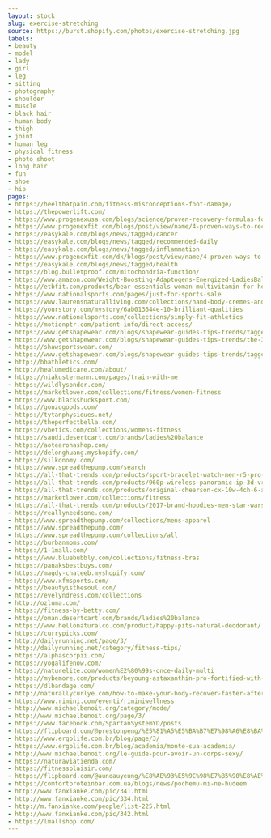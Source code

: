 ```yaml
---
layout: stock
slug: exercise-stretching
source: https://burst.shopify.com/photos/exercise-stretching.jpg
labels:
- beauty
- model
- lady
- girl
- leg
- sitting
- photography
- shoulder
- muscle
- black hair
- human body
- thigh
- joint
- human leg
- physical fitness
- photo shoot
- long hair
- fun
- shoe
- hip
pages:
- https://heelthatpain.com/fitness-misconceptions-foot-damage/
- https://thepowerlift.com/
- https://www.progenexusa.com/blogs/science/proven-recovery-formulas-for-post-workout
- https://www.progenexfit.com/blogs/post/view/name/4-proven-ways-to-recover-post-workout-2117/
- https://easykale.com/blogs/news/tagged/cancer
- https://easykale.com/blogs/news/tagged/recommended-daily
- https://easykale.com/blogs/news/tagged/inflammation
- https://www.progenexfit.com/dk/blogs/post/view/name/4-proven-ways-to-recover-post-workout-2117/
- https://easykale.com/blogs/news/tagged/health
- https://blog.bulletproof.com/mitochondria-function/
- https://www.amazon.com/Weight-Boosting-Adaptogens-Energized-LadiesBalance/dp/B01MAWJ4GV
- https://etbfit.com/products/bear-essentials-woman-multivitamin-for-her
- https://www.nationalsports.com/pages/just-for-sports-sale
- https://www.laurensnaturalliving.com/collections/hand-body-cremes-and-lotions/products/paramount-facial-cleanser
- https://yourstory.com/mystory/6ab013644e-10-brilliant-qualities
- https://www.nationalsports.com/collections/simply-fit-athletics
- https://motionptr.com/patient-info/direct-access/
- https://www.getshapewear.com/blogs/shapewear-guides-tips-trends/tagged/after-pregnancy
- https://www.getshapewear.com/blogs/shapewear-guides-tips-trends/the-3-best-types-of-post-pregnancy-body-shapers-that-are-working-for-me
- https://shawsportswear.com/
- https://www.getshapewear.com/blogs/shapewear-guides-tips-trends/tagged/postpartum-shapewear
- http://bbathletics.com/
- http://healumedicare.com/about/
- https://niakustermann.com/pages/train-with-me
- https://wildlysonder.com/
- https://marketlower.com/collections/fitness/women-fitness
- https://www.blackshucksport.com/
- https://gonzogoods.com/
- https://tytanphysiques.net/
- https://theperfectbella.com/
- https://vbetics.com/collections/womens-fitness
- https://saudi.desertcart.com/brands/ladies%20balance
- https://aotearohashop.com/
- https://delonghuang.myshopify.com/
- https://silkonomy.com/
- https://www.spreadthepump.com/search
- https://all-that-trends.com/products/sport-bracelet-watch-men-r5-pro-smart-wrist-band-heart-rate-blood-pressure-oxygen-oximeter-watches-intelligent-for-ios-android?variant=6309137285163
- https://all-that-trends.com/products/960p-wireless-panoramic-ip-3d-vr-camera-wifi-light-blub-fisheye-surveillance-180-360-degree-cctv-home-security-mini-cam
- https://all-that-trends.com/products/original-cheerson-cx-10w-4ch-6-axis-gyro-wifi-fpv-drone-rtf-mini-rc-quadcopter-with-0-3mp-camera
- https://marketlower.com/collections/fitness
- https://all-that-trends.com/products/2017-brand-hoodies-men-star-wars-trust-me-im-a-jedi-hooded-zipper-hoodie-sweatshirt
- https://reallyneedsone.com/
- https://www.spreadthepump.com/collections/mens-apparel
- https://www.spreadthepump.com/
- https://www.spreadthepump.com/collections/all
- https://burbanmoms.com/
- https://1-1mall.com/
- https://www.bluebubbly.com/collections/fitness-bras
- https://panaksbestbuys.com/
- https://magdy-chateeb.myshopify.com/
- https://www.xfmsports.com/
- https://beautyisthesoul.com/
- https://evelyndress.com/collections
- http://ozluma.com/
- https://fitness-by-betty.com/
- https://oman.desertcart.com/brands/ladies%20balance
- https://www.hellonaturalco.com/product/happy-pits-natural-deodorant/
- https://currypicks.com/
- http://dailyrunning.net/page/3/
- http://dailyrunning.net/category/fitness-tips/
- https://alphascorpii.com/
- https://yogalifenow.com/
- https://naturelite.com/women%E2%80%99s-once-daily-multi
- https://mybemore.com/products/beyoung-astaxanthin-pro-fortified-with-collagen-nac-omega
- https://dlbandage.com/
- http://naturallycurlye.com/how-to-make-your-body-recover-faster-after-a-workout
- https://www.rimini.com/eventi/riminiwellness
- http://www.michaelbenoit.org/category/mode/
- http://www.michaelbenoit.org/page/3/
- https://www.facebook.com/SpartanSystemYD/posts
- https://flipboard.com/@prestonpeng/%E5%81%A5%E5%BA%B7%E7%98%A6%E8%BA%AB-l70lfgpjz
- https://www.ergolife.com.br/blog/page/3/
- https://www.ergolife.com.br/blog/academia/monte-sua-academia/
- http://www.michaelbenoit.org/le-guide-pour-avoir-un-corps-sexy/
- https://naturaviatienda.com/
- https://fitnessplaisir.com/
- https://flipboard.com/@aunoauyeung/%E8%AE%93%E5%9C%98%E7%B5%90%E8%AE%8A%E5%BE%97%E5%88%86%E8%A3%82-ps10cf2iz
- https://comfortproteinbar.com.ua/blogs/news/pochemu-mi-ne-hudeem
- http://www.fanxianke.com/pic/341.html
- http://www.fanxianke.com/pic/334.html
- http://m.fanxianke.com/people/list-225.html
- http://www.fanxianke.com/pic/342.html
- https://lmallshop.com/
---
```

